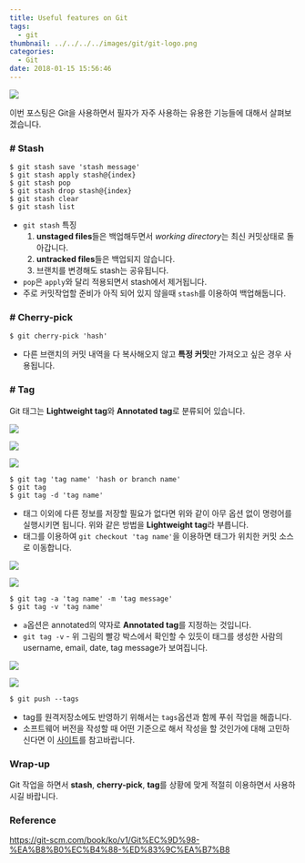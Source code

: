 ```yaml
---
title: Useful features on Git
tags:
  - git
thumbnail: ../../../../images/git/git-logo.png
categories:
  - Git
date: 2018-01-15 15:56:46
---
```



![](../../../../images/git/git-logo.png)

이번 포스팅은 Git을 사용하면서 필자가 자주 사용하는 유용한 기능들에 대해서 살펴보겠습니다.

### # Stash

``` shell
$ git stash save 'stash message'
$ git stash apply stash@{index}
$ git stash pop
$ git stash drop stash@{index}
$ git stash clear
$ git stash list
```

* <code>git stash</code> 특징
  1. **unstaged files**들은 백업해두면서 *working directory*는 최신 커밋상태로 돌아갑니다.
  2. **untracked files**들은 백업되지 않습니다.
  3. 브랜치를 변경해도 stash는 공유됩니다.
* <code>pop</code>은 <code>apply</code>와 달리 적용되면서 stash에서 제거됩니다.
* 주로 커밋작업할 준비가 아직 되어 있지 않을때 <code>stash</code>를 이용하여 백업해둡니다.

### # Cherry-pick

``` shell
$ git cherry-pick 'hash'
```

* 다른 브랜치의 커밋 내역을 다 복사해오지 않고 **특정 커밋**만 가져오고 싶은 경우 사용됩니다.

### # Tag

Git 태그는 **Lightweight tag**와 **Annotated tag**로 분류되어 있습니다.

![](../../../../images/git/git-useful-features-on-git-01.png)

![](../../../../images/git/git-useful-features-on-git-02.png)

![](../../../../images/git/git-useful-features-on-git-03.png)

``` shell
$ git tag 'tag name' 'hash or branch name'
$ git tag
$ git tag -d 'tag name'
```

* 태그 이외에 다른 정보를 저장할 필요가 없다면 위와 같이 아무 옵션 없이 명령어를 실행시키면 됩니다. 위와 같은 방법을 **Lightweight tag**라 부릅니다.
* 태그를 이용하여 <code>git checkout 'tag name'</code>을 이용하면 태그가 위치한 커밋 소스로 이동합니다. 

![](../../../../images/git/git-useful-features-on-git-04.png)

![](../../../../images/git/git-useful-features-on-git-05.png)

``` shell
$ git tag -a 'tag name' -m 'tag message'
$ git tag -v 'tag name'
```

* <code>a</code>옵션은 annotated의 약자로 **Annotated tag**를 지정하는 것입니다. 
* <code>git tag -v</code> - 위 그림의 빨강 박스에서 확인할 수 있듯이 태그를 생성한 사람의 username, email, date, tag message가 보여집니다.


![](../../../../images/git/git-useful-features-on-git-06.png)

![](../../../../images/git/git-useful-features-on-git-07.png)

``` shell
$ git push --tags
```

* tag를 원격저장소에도 반영하기 위해서는 <code>tags</code>옵션과 함께 푸쉬 작업을 해줍니다.
* 소프트웨어 버전을 작성할 때 어떤 기준으로 해서 작성을 할 것인가에 대해 고민하신다면 이 [사이트](https://semver.org/)를 참고바랍니다.

### Wrap-up

Git 작업을 하면서 **stash**, **cherry-pick**, **tag**를 상황에 맞게 적절히 이용하면서 사용하시길 바랍니다.

### Reference
<https://git-scm.com/book/ko/v1/Git%EC%9D%98-%EA%B8%B0%EC%B4%88-%ED%83%9C%EA%B7%B8>
